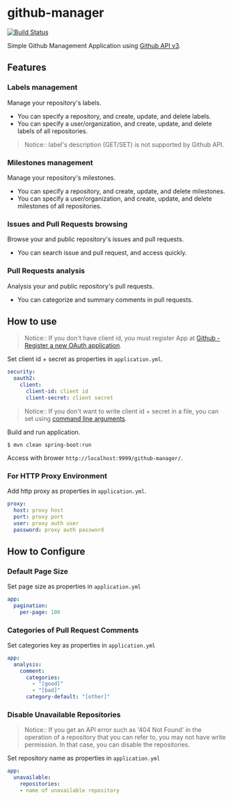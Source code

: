 # github-manager

[![Build Status](https://travis-ci.org/yoshikawaa/github-manager.svg?branch=master)](https://travis-ci.org/yoshikawaa/github-manager)

Simple Github Management Application using [Github API v3](https://developer.github.com/v3/).

## Features

### Labels management
  
Manage your repository's labels.

* You can specify a repository, and create, update, and delete labels.
* You can specify a user/organization, and create, update, and delete labels of all repositories.

> Notice:: label's description (GET/SET) is not supported by Github API.

### Milestones management

Manage your repository's milestones.

* You can specify a repository, and create, update, and delete milestones.
* You can specify a user/organization, and create, update, and delete milestones of all repositories.

### Issues and Pull Requests browsing 

Browse your and public repository's issues and pull requests.

* You can search issue and pull request, and access quickly.

### Pull Requests analysis 

Analysis your and public repository's pull requests.

* You can categorize and summary comments in pull requests.

## How to use

> Notice:: If you don't have client id, you must register App at [Github - Register a new OAuth application](https://github.com/settings/applications/new).

Set client id + secret as properties in `application.yml`.

```yaml
security:
  oauth2:
    client:
      client-id: client id
      client-secret: client secret
```

> Notice:: If you don't want to write client id + secret in a file, you can set using [command line arguments](https://docs.spring.io/spring-boot/docs/current/reference/html/boot-features-external-config.html).

Build and run application.

```console
$ mvn clean spring-boot:run
```

Access with brower `http://localhost:9999/github-manager/`.

### For HTTP Proxy Environment

Add http proxy as properties in `application.yml`.

```yaml
proxy:
  host: proxy host
  port: proxy port
  user: proxy auth user
  password: proxy auth password
```

## How to Configure

### Default Page Size

Set page size as properties in `application.yml`

```yaml
app:
  pagination:
    per-page: 100
```


### Categories of Pull Request Comments

Set categories key as properties in `application.yml`

```yaml
app:
  analysis:
    comment:
      categories:
        - "[good]"
        - "[bad]"
      category-default: "[other]"
```

### Disable Unavailable Repositories

> Notice:: If you get an API error such as '404 Not Found' in the operation of a repository that you can refer to, you may not have write permission. In that case, you can disable the repositories.

Set repository name as properties in `application.yml`

```yaml
app:
  unavailable:
    repositories:
    - name of unavailable repository
```
